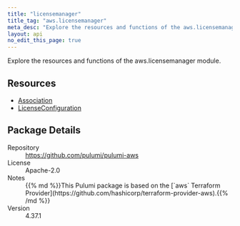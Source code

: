 ```yaml
---
title: "licensemanager"
title_tag: "aws.licensemanager"
meta_desc: "Explore the resources and functions of the aws.licensemanager module."
layout: api
no_edit_this_page: true
---
```


<!-- WARNING: this file was generated by Pulumi Docs Generator. -->
<!-- Do not edit by hand unless you're certain you know what you are doing! -->

Explore the resources and functions of the aws.licensemanager module.

<h2 id="resources">Resources</h2>
<ul class="api">
    <li><a href="association" title="Association"><span class="api-symbol api-symbol--resource"></span>Association</a></li>
    <li><a href="licenseconfiguration" title="LicenseConfiguration"><span class="api-symbol api-symbol--resource"></span>LicenseConfiguration</a></li>
</ul>

<h2 id="package-details">Package Details</h2>
<dl class="package-details">
	<dt>Repository</dt>
	<dd><a href="https://github.com/pulumi/pulumi-aws">https://github.com/pulumi/pulumi-aws</a></dd>
	<dt>License</dt>
	<dd>Apache-2.0</dd>
	<dt>Notes</dt>
	<dd>{{% md %}}This Pulumi package is based on the [`aws` Terraform Provider](https://github.com/hashicorp/terraform-provider-aws).{{% /md %}}</dd>
	<dt>Version</dt>
	<dd>4.37.1</dd>
</dl>


